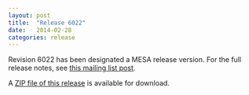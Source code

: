 ```yaml
---
layout: post
title:  "Release 6022"
date:   2014-02-28
categories: release
---
```


Revision 6022 has been designated a MESA release version.  For the
full release notes, see [this mailing list post][notes].

[notes]:http://sourceforge.net/p/mesa/mailman/message/32039793/


A [ZIP file of this release][zip] is available for download.

[zip]:http://sourceforge.net/projects/mesa/files/releases/mesa-r6022.zip/download
